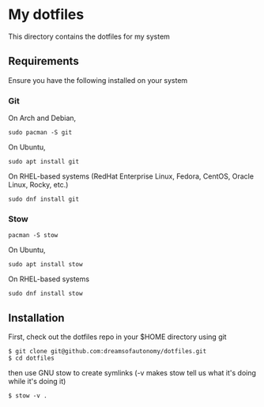 # My dotfiles

This directory contains the dotfiles for my system

## Requirements

Ensure you have the following installed on your system

### Git

On Arch and Debian,

```
sudo pacman -S git
```

On Ubuntu,

```
sudo apt install git
```

On RHEL-based systems (RedHat Enterprise Linux, Fedora, CentOS, Oracle Linux, Rocky, etc.)

```
sudo dnf install git
```

### Stow

```
pacman -S stow
```

On Ubuntu,

```
sudo apt install stow
```

On RHEL-based systems

```
sudo dnf install stow
```

## Installation

First, check out the dotfiles repo in your $HOME directory using git

```
$ git clone git@github.com:dreamsofautonomy/dotfiles.git
$ cd dotfiles
```

then use GNU stow to create symlinks (-v makes stow tell us what it's doing while it's doing it)

```
$ stow -v .
```
